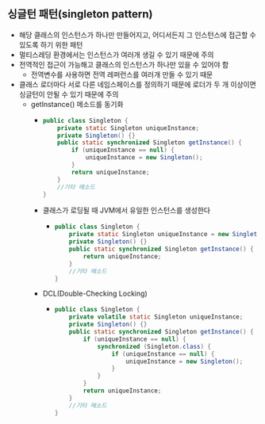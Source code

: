 ## 싱글턴 패턴(singleton pattern)
- 해당 클래스의 인스턴스가 하나만 만들어지고, 어디서든지 그 인스턴스에 접근할 수 있도록 하기 위한 패턴
- 멀티스레딩 환경에서는 인스턴스가 여러개 생길 수 있기 때문에 주의
- 전역적인 접근이 가능해고 클래스의 인스턴스가 하나만 있을 수 있어야 함
  - 전역변수를 사용하면 전역 레퍼런스를 여러개 만들 수 있기 때문
- 클래스 로더마다 서로 다른 네임스페이스를 정의하기 때문에 로더가 두 개 이상이면 싱글턴이 안될 수 있기 때문에 주의
  - getInstance() 메소드를 동기화
    - ```java
      public class Singleton { 
          private static Singleton uniqueInstance;
          private Singleton() {}
          public static synchronized Singleton getInstance() {
              if (uniqueInstance == null) {
                  uniqueInstance = new Singleton();
              }
              return uniqueInstance;
          }
          //기타 메소드
      }
      ```
    - 클래스가 로딩될 때 JVM에서 유일한 인스턴스를 생성한다
      - ```java
        public class Singleton { 
            private static Singleton uniqueInstance = new Singleton();
            private Singleton() {}
            public static synchronized Singleton getInstance() {
                return uniqueInstance;
            }
            //기타 메소드
        }
        ```
    - DCL(Double-Checking Locking)
      - ```java
        public class Singleton { 
            private volatile static Singleton uniqueInstance;
            private Singleton() {}
            public static synchronized Singleton getInstance() {
                if (uniqueInstance == null) {
                    synchronized (Singleton.class) {
                        if (uniqueInstance == null) {  
                            uniqueInstance = new Singleton();
                        }
                    }
                }
                return uniqueInstance;
            }
            //기타 메소드
        }
        ```

                                               